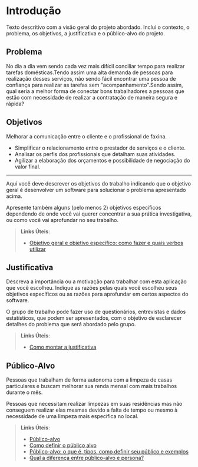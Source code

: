 # Introdução

Texto descritivo com a visão geral do projeto abordado. Inclui o contexto, o problema, os objetivos, a justificativa e o público-alvo do projeto.

## Problema
No dia a dia vem sendo cada vez mais difícil conciliar tempo para realizar tarefas domésticas.Tendo assim uma alta demanda de pessoas para realização desses serviços,
não sendo fácil encontrar uma pessoa de confiança para realizar as tarefas sem "acompanhamento".Sendo assim, qual seria a melhor forma de conectar bons trabalhadores a pessoas que estão com necessidade de realizar a contratação de maneira segura e rápida?


## Objetivos

Melhorar a comunicação entre o cliente e o profissional de faxina.


 - Simplificar o relacionamento entre o prestador de serviços e o cliente.
 - Analisar os perfis dos profissionais que detalham suas atividades.
 - Agilizar a elaboração dos orçamentos e possibilidade de negociação do valor final.

*********

Aqui você deve descrever os objetivos do trabalho indicando que o objetivo geral é desenvolver um software para solucionar o problema apresentado acima. 

Apresente também alguns (pelo menos 2) objetivos específicos dependendo de onde você vai querer concentrar a sua prática investigativa, ou como você vai aprofundar no seu trabalho.
 
> **Links Úteis**:
> - [Objetivo geral e objetivo específico: como fazer e quais verbos utilizar](https://blog.mettzer.com/diferenca-entre-objetivo-geral-e-objetivo-especifico/)

## Justificativa

Descreva a importância ou a motivação para trabalhar com esta aplicação que você escolheu. Indique as razões pelas quais você escolheu seus objetivos específicos ou as razões para aprofundar em certos aspectos do software.

O grupo de trabalho pode fazer uso de questionários, entrevistas e dados estatísticos, que podem ser apresentados, com o objetivo de esclarecer detalhes do problema que será abordado pelo grupo.

> **Links Úteis**:
> - [Como montar a justificativa](https://guiadamonografia.com.br/como-montar-justificativa-do-tcc/)

## Público-Alvo
Pessoas que trabalham de forma autonoma com a limpeza de casas particulares e buscam melhorar sua renda mensal com mais trabalhos durante o mês.

Pessoas que necessitam realizar limpezas em suas residências mas não conseguem realizar elas mesmas devido a falta de tempo ou mesmo à necessidade de uma limpeza mais específica no local.


> **Links Úteis**:
> - [Público-alvo](https://blog.hotmart.com/pt-br/publico-alvo/)
> - [Como definir o público alvo](https://exame.com/pme/5-dicas-essenciais-para-definir-o-publico-alvo-do-seu-negocio/)
> - [Público-alvo: o que é, tipos, como definir seu público e exemplos](https://klickpages.com.br/blog/publico-alvo-o-que-e/)
> - [Qual a diferença entre público-alvo e persona?](https://rockcontent.com/blog/diferenca-publico-alvo-e-persona/)
